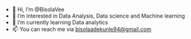 - 👋 Hi, I’m @BisolaVee
- 👀 I’m interested in Data Analysis, Data science and Machine learning
- 🌱 I’m currently learning Data analytics
- 📫 You can reach me via bisolaadekunle94@gmail.com

<!---
BisolaVee/BisolaVee is a ✨ special ✨ repository because its `README.md` (this file) appears on your GitHub profile.
You can click the Preview link to take a look at your changes.
--->
